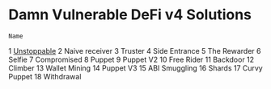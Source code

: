 # Damn Vulnerable DeFi v4 Solutions


	Name	
1	[Unstoppable](https://github.com/JassMint99/damn-vulnerable-defi/tree/master/test/unstoppable)
2	Naive receiver
3	Truster
4	Side Entrance
5	The Rewarder
6	Selfie
7	Compromised
8	Puppet
9	Puppet V2
10	Free Rider
11	Backdoor
12	Climber
13	Wallet Mining
14	Puppet V3
15	ABI Smuggling
16	Shards
17	Curvy Puppet
18	Withdrawal
